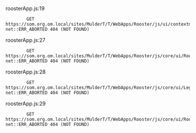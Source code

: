 roosterApp.js:19 
            
            
            GET https://som.org.om.local/sites/MulderT/T/WebApps/Rooster/js/ui/contextmenuN.js net::ERR_ABORTED 404 (NOT FOUND)
roosterApp.js:27 
            
            
            GET https://som.org.om.local/sites/MulderT/T/WebApps/Rooster/js/core/ui/RoosterHeader.js net::ERR_ABORTED 404 (NOT FOUND)
roosterApp.js:28 
            
            
            GET https://som.org.om.local/sites/MulderT/T/WebApps/Rooster/js/core/ui/Legenda.js net::ERR_ABORTED 404 (NOT FOUND)
roosterApp.js:29 
            
            
            GET https://som.org.om.local/sites/MulderT/T/WebApps/Rooster/js/core/ui/RoosterGrid.js net::ERR_ABORTED 404 (NOT FOUND)
